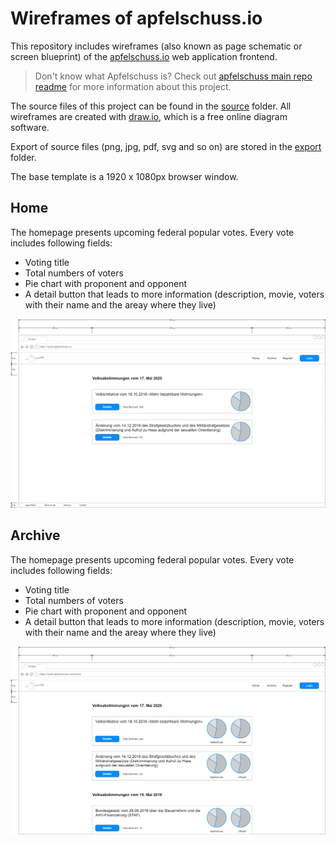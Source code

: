 # Wireframes of apfelschuss.io

This repository includes wireframes (also known as page schematic or screen blueprint) of the [apfelschuss.io](https://apfelschuss.io/) web application frontend.

> Don't know what Apfelschuss is? Check out [apfelschuss main repo readme](https://github.com/Apfelschuss/apfelschuss/blob/master/README.rst) for more information about this project.

The source files of this project can be found in the [source](source) folder. All wireframes are created with [draw.io](https://www.draw.io/), which is a free online diagram software.

Export of source files (png, jpg, pdf, svg and so on) are stored in the [export](export) folder.

The base template is a 1920 x 1080px browser window.

## Home

The homepage presents upcoming federal popular votes. Every vote includes following fields:
* Voting title
* Total numbers of voters
* Pie chart with proponent and opponent
* A detail button that leads to more information (description, movie, voters with their name and the areay where they live)

![home](export/home.png)


## Archive

The homepage presents upcoming federal popular votes. Every vote includes following fields:
* Voting title
* Total numbers of voters
* Pie chart with proponent and opponent
* A detail button that leads to more information (description, movie, voters with their name and the areay where they live)

![archive](export/archive.png)